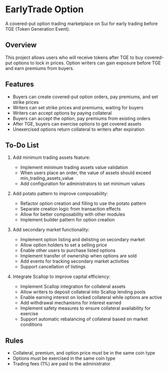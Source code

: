 # EarlyTrade Option

A covered-put option trading marketplace on Sui for early trading before TGE (Token Generation Event).

## Overview

This project allows users who will receive tokens after TGE to buy covered-put options to lock in prices. Option writers can gain exposure before TGE and earn premiums from buyers.

## Features

- Buyers can create covered-put option orders, pay premiums, and set strike prices
- Writers can set strike prices and premiums, waiting for buyers
- Writers can accept options by paying collateral
- Buyers can accept the option, pay premiums from existing orders
- After TGE, buyers can exercise options to get covered assets
- Unexercised options return collateral to writers after expiration

## To-Do List

1. Add minimum trading assets feature:
   - Implement minimum trading assets value validation
   - When users place an order, the value of assets should exceed min_trading_assets_value
   - Add configuration for administrators to set minimum values

2. Add potato pattern to improve composability:
   - Refactor option creation and filling to use the potato pattern
   - Separate creation logic from transaction effects
   - Allow for better composability with other modules
   - Implement builder pattern for option creation

3. Add secondary market functionality:
   - Implement option listing and delisting on secondary market
   - Allow option holders to set a selling price
   - Enable other users to purchase listed options
   - Implement transfer of ownership when options are sold
   - Add events for tracking secondary market activities
   - Support cancellation of listings

4. Integrate Scallop to improve capital efficiency:
   - Implement Scallop integration for collateral assets
   - Allow writers to deposit collateral into Scallop lending pools
   - Enable earning interest on locked collateral while options are active
   - Add withdrawal mechanisms for interest earned
   - Implement safety measures to ensure collateral availability for exercise
   - Support automatic rebalancing of collateral based on market conditions

## Rules

- Collateral, premium, and option price must be in the same coin type
- Options must be exercised in the same coin type
- Trading fees (1%) are paid to the administrator
